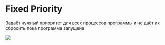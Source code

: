 # Fixed Priority

Задаёт нужный приоритет для всех процессов программы и не даёт их сбросить пока программа запущена  
  
![](https://i.imgur.com/uSyiY9r.png)  

